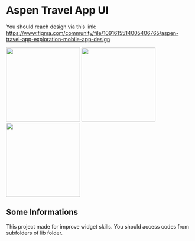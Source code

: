 # Aspen Travel App UI

You should reach design via this link:  
https://www.figma.com/community/file/1091615514005406765/aspen-travel-app-exploration-mobile-app-design

<img src = "https://github.com/keremsaltik/Aspen-Travel-App-UI/assets/141556976/0f1dcd4b-54d1-4175-accb-f02f1451880e" width = "200">
<img src = "https://github.com/keremsaltik/Aspen-Travel-App-UI/assets/141556976/28f92de1-23f6-49a9-be33-7d42cd4e537d" width = "200"> 
<img src = "https://github.com/keremsaltik/Aspen-Travel-App-UI/assets/141556976/67cf6593-4f17-4bb1-a5f9-8f26d89d7c2f" width = "200"> 

## Some Informations

This project made for improve widget skills. 
You should access codes from subfolders of lib folder.
